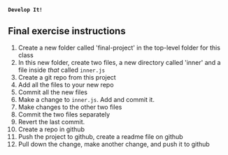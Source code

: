 #### `Develop It!`
##  Final exercise instructions
<!-- .element style="font-size: 95%" -->

1. Create a new folder called 'final-project' in the top-level folder for this class
2. In this new folder, create two files, a new directory called 'inner' and a file inside *that* called `inner.js`
3. Create a git repo from this project
4. Add all the files to your new repo
5. Commit all the new files
6. Make a change to `inner.js`. Add and commit it.
7. Make changes to the other two files
8. Commit the two files separately
9. Revert the last commit.
10. Create a repo in github
11. Push the project to github, create a readme file on github
12. Pull down the change, make another change, and push it to github

<!-- .element style="font-size: 80%" -->
